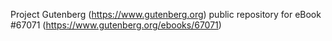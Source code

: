Project Gutenberg (https://www.gutenberg.org) public repository for
eBook #67071 (https://www.gutenberg.org/ebooks/67071)
